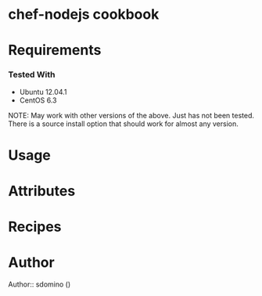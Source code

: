 # chef-nodejs cookbook

# Requirements

### Tested With
- Ubuntu 12.04.1
- CentOS 6.3

NOTE: May work with other versions of the above. Just has not been tested. There is
a source install option that should work for almost any version.

# Usage

# Attributes

# Recipes

# Author

Author:: sdomino ()

